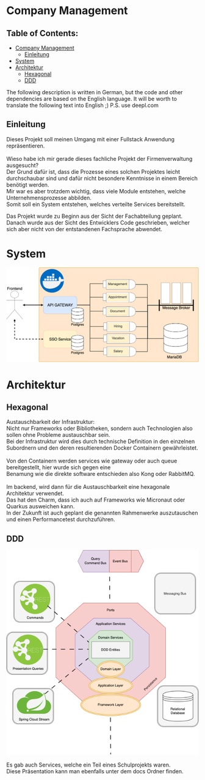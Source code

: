# Company Management

## Table of Contents:
<!-- TOC -->
* [Company Management](#company-management)
  * [Einleitung](#einleitung)
* [System](#system)
* [Architektur](#architektur)
  * [Hexagonal](#hexagonal)
  * [DDD](#ddd)
<!-- TOC -->

The following description is written in German, but the code and other dependencies are based on the English language. It will be worth to translate the following text into English ;) P.S. use deepl.com

## Einleitung
Dieses Projekt soll meinen Umgang mit einer Fullstack Anwendung repräsentieren. <br>
<br>
Wieso habe ich mir gerade dieses fachliche Projekt der Firmenverwaltung ausgesucht? <br>
Der Grund dafür ist, dass die Prozesse eines solchen Projektes leicht durchschaubar sind und dafür nicht besondere Kenntnisse in einem Bereich benötigt werden. <br>
Mir war es aber trotzdem wichtig, dass viele Module entstehen, welche Unternehmensprozesse abbilden.<br>
Somit soll ein System entstehen, welches verteilte Services bereitstellt.

Das Projekt wurde zu Beginn aus der Sicht der Fachabteilung geplant.  
Danach wurde aus der Sicht des Entwicklers Code geschrieben, welcher sich aber nicht von der entstandenen Fachsprache abwendet.
<br>
# System
![System-Architecture-Backend.png](docs/System-Architecture-Backend.png)
# Architektur
## Hexagonal
Austauschbarkeit der Infrastruktur:<br>
Nicht nur Frameworks oder Bibliotheken, sondern auch Technologien also sollen ohne Probleme austauschbar sein.<br>
Bei der Infrastruktur wird dies durch technische Definition in den einzelnen Subordnern und den deren resultierenden Docker Containern gewährleistet.<br>
<br>
Von den Containern werden services wie gateway oder auch queue bereitgestellt, hier wurde sich gegen eine<br> 
Benamung wie die direkte software entschieden also Kong oder RabbitMQ.<br>
<br>
Im backend, wird dann für die Austauschbarkeit eine hexagonale Architektur verwendet.<br> 
Das hat den Charm, dass ich auch auf Frameworks wie Micronaut oder Quarkus ausweichen kann.<br>
In der Zukunft ist auch geplant die genannten Rahmenwerke auszutauschen und einen Performancetest durchzuführen.<br>

## DDD

![System-Architecture-Backend-Archticture.png](docs%2FSystem-Architecture-Backend-Archticture.png)



Es gab auch Services, welche ein Teil eines Schulprojekts waren. <br>
Diese Präsentation kann man ebenfalls unter dem docs Ordner finden.<br>